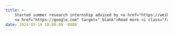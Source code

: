 ```yaml
---
title: >-
    Started summer research internship advised by <a href="https://weihu.me/">Prof. Wei Hu</a> @ <strong>Umich CSE!</strong>
    <a href="https://google.com" target="_blank">Read more <i class="fas fa-angle-double-right"></i></a>
date: 2024-05-10 10:00:00 -0800
---
```

